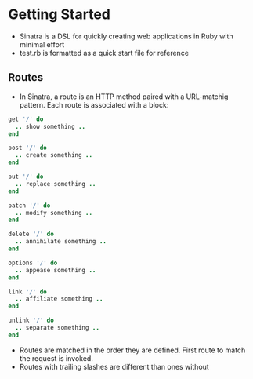 # Getting Started
- Sinatra is a DSL for quickly creating web applications in Ruby with minimal effort
- test.rb is formatted as a quick start file for reference

## Routes
- In Sinatra, a route is an HTTP method paired with a URL-matchig pattern.  Each route is associated with a block:
```ruby
get '/' do
  .. show something ..
end

post '/' do
  .. create something ..
end

put '/' do
  .. replace something ..
end

patch '/' do
  .. modify something ..
end

delete '/' do
  .. annihilate something ..
end

options '/' do
  .. appease something ..
end

link '/' do
  .. affiliate something ..
end

unlink '/' do
  .. separate something ..
end
```
- Routes are matched in the order they are defined.  First route to match the request is invoked.
- Routes with trailing slashes are different than ones without